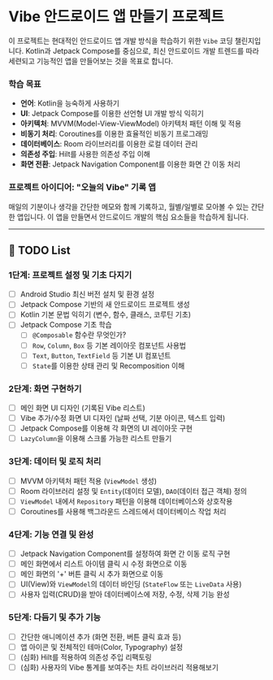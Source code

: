 # Vibe 안드로이드 앱 만들기 프로젝트

이 프로젝트는 현대적인 안드로이드 앱 개발 방식을 학습하기 위한 `Vibe` 코딩 챌린지입니다. Kotlin과 Jetpack Compose를 중심으로, 최신 안드로이드 개발 트렌드를 따라 세련되고 기능적인 앱을 만들어보는 것을 목표로 합니다.

### 학습 목표
- **언어**: Kotlin을 능숙하게 사용하기
- **UI**: Jetpack Compose를 이용한 선언형 UI 개발 방식 익히기
- **아키텍처**: MVVM(Model-View-ViewModel) 아키텍처 패턴 이해 및 적용
- **비동기 처리**: Coroutines를 이용한 효율적인 비동기 프로그래밍
- **데이터베이스**: Room 라이브러리를 이용한 로컬 데이터 관리
- **의존성 주입**: Hilt를 사용한 의존성 주입 이해
- **화면 전환**: Jetpack Navigation Component를 이용한 화면 간 이동 처리

### 프로젝트 아이디어: "오늘의 Vibe" 기록 앱
매일의 기분이나 생각을 간단한 메모와 함께 기록하고, 월별/일별로 모아볼 수 있는 간단한 앱입니다. 이 앱을 만들면서 안드로이드 개발의 핵심 요소들을 학습하게 됩니다.

---

## 🚀 TODO List

### 1단계: 프로젝트 설정 및 기초 다지기
- [ ] Android Studio 최신 버전 설치 및 환경 설정
- [ ] Jetpack Compose 기반의 새 안드로이드 프로젝트 생성
- [ ] Kotlin 기본 문법 익히기 (변수, 함수, 클래스, 코루틴 기초)
- [ ] Jetpack Compose 기초 학습
  - [ ] `@Composable` 함수란 무엇인가?
  - [ ] `Row`, `Column`, `Box` 등 기본 레이아웃 컴포넌트 사용법
  - [ ] `Text`, `Button`, `TextField` 등 기본 UI 컴포넌트
  - [ ] `State`를 이용한 상태 관리 및 Recomposition 이해

### 2단계: 화면 구현하기
- [ ] 메인 화면 UI 디자인 (기록된 Vibe 리스트)
- [ ] Vibe 추가/수정 화면 UI 디자인 (날짜 선택, 기분 아이콘, 텍스트 입력)
- [ ] Jetpack Compose를 이용해 각 화면의 UI 레이아웃 구현
- [ ] `LazyColumn`을 이용해 스크롤 가능한 리스트 만들기

### 3단계: 데이터 및 로직 처리
- [ ] MVVM 아키텍처 패턴 적용 (`ViewModel` 생성)
- [ ] Room 라이브러리 설정 및 `Entity`(데이터 모델), `DAO`(데이터 접근 객체) 정의
- [ ] `ViewModel` 내에서 `Repository` 패턴을 이용해 데이터베이스와 상호작용
- [ ] Coroutines를 사용해 백그라운드 스레드에서 데이터베이스 작업 처리

### 4단계: 기능 연결 및 완성
- [ ] Jetpack Navigation Component를 설정하여 화면 간 이동 로직 구현
- [ ] 메인 화면에서 리스트 아이템 클릭 시 수정 화면으로 이동
- [ ] 메인 화면의 '+' 버튼 클릭 시 추가 화면으로 이동
- [ ] UI(View)와 `ViewModel`의 데이터 바인딩 (`StateFlow` 또는 `LiveData` 사용)
- [ ] 사용자 입력(CRUD)을 받아 데이터베이스에 저장, 수정, 삭제 기능 완성

### 5단계: 다듬기 및 추가 기능
- [ ] 간단한 애니메이션 추가 (화면 전환, 버튼 클릭 효과 등)
- [ ] 앱 아이콘 및 전체적인 테마(Color, Typography) 설정
- [ ] (심화) Hilt를 적용하여 의존성 주입 리팩토링
- [ ] (심화) 사용자의 Vibe 통계를 보여주는 차트 라이브러리 적용해보기
